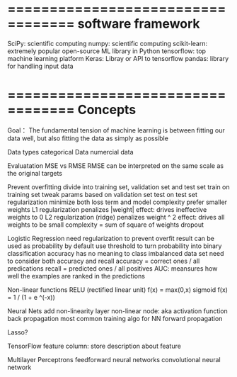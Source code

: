 ==================================
software framework
==================================
SciPy: scientific computing
numpy: scientific computing
scikit-learn: extremely popular open-source ML library in Python
tensorflow: top machine learning platform
Keras: Libray or API to tensorflow
pandas: library for handling input data


==================================
Concepts
==================================
Goal：
  The fundamental tension of machine learning is between fitting our data well, but also fitting the data as simply as possible

Data types
  categorical Data
  numercial data

Evaluatation
   MSE vs RMSE
    RMSE can be interpreted on the same scale as the original targets

Prevent overfitting
  divide into training set, validation set and test set
    train on training set
    tweak params based on validation set
    test on test set
  regularization
    minimize both loss term and model complexity
    prefer smaller weights
    L1 regularization
      penalizes |weight|
      effect: drives ineffective weights to 0
    L2 regularization (ridge)
      penalizes weight ^ 2
      effect: drives all weights to be small
      complexity = sum of square of weights
    dropout

Logistic Regression
  need regularization to prevent overfit
  result can be used as probability by default
  use threshold to turn probability into binary classification
  accuracy has no meaning to class imbalanced data set
  need to consider both accuracy and recall
    accuracy = correct ones / all predications
    recall = predicted ones / all positives
  AUC: meansures how well the examples are ranked in the predictions

Non-linear functions
  RELU (rectified linear unit)
    f(x) = max(0,x)
  sigmoid
    f(x) = 1 / (1 + e ^(-x))

Neural Nets
  add non-linearity layer
    non-linear node: aka activation function
  back propagation
    most common training algo for NN
  forward propagation

Lasso?

TensorFlow
  feature column: store description about feature

Multilayer Perceptrons
feedforward neural networks
convolutional neural network
